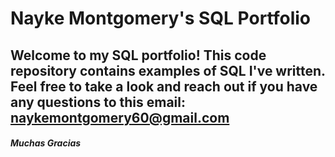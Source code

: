 # Nayke Montgomery's SQL Portfolio

## Welcome to my SQL portfolio! This code repository contains examples of SQL I've written. Feel free to take a look and reach out  if you have any questions to this email: naykemontgomery60@gmail.com

##### *Muchas Gracias*
